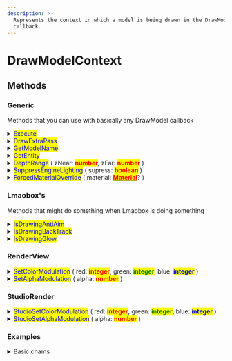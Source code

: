 ```yaml
---
description: >-
  Represents the context in which a model is being drawn in the DrawModel
  callback.
---
```


# DrawModelContext

## Methods

### Generic

Methods that you can use with basically any DrawModel callback

<details>

<summary><mark style="color:blue;">Execute</mark></summary>

* Draw the model immediately in the current state. Can be called multiple times

- Useful for stacking materials

Example:

```lua
local vmt = 
[[
UnlitGeneric
{
    $basetexture "vgui/white_addiive"
}
]]
local material = materials.Create("cool material", vmt)

local function DrawModel(dme)
    dme:Execute() --- draw original model
    
    --- now we change it to whatever we want
    dme:ForcedMaterialOverride(material)
    dme:SetColorModulation(1, 1, 0)
    dme:SetAlphaModulation(0.5)
    dme:Execute() --- run our modified Execute call above the original call
    --- makes a pretty cool highlight effect :p
end

callbacks.Register("DrawModel", DrawModel)
```

</details>

<details>

<summary><mark style="color:blue;">DrawExtraPass</mark></summary>

* Basically Execute() with another name, just use Execute() instead

</details>

<details>

<summary><mark style="color:blue;">GetModelName</mark></summary>

* Gets the model's name

- Return type: <mark style="color:yellow;">**string**</mark>

Example:

```lua
local function DrawModel(dme)
    local modelname = dme:GetModelName()
    
    if string.find( modelname, "c_weapons" ) then
        dme:SetColorModulation ( 1, 0, 0 )
    end
end

callbacks.Register("DrawModel", DrawModel)
```

</details>

<details>

<summary><mark style="color:blue;">GetEntity</mark></summary>

* Gets the entity linked with the drawn model

- <mark style="color:green;">It can be nil</mark>

* <mark style="color:green;">**If its nil, it's most likely a dynamic prop like the resupply cabinet, orange cone in itemtest, viewmodel weapon, etc**</mark>

- Return type: <mark style="color:yellow;">**Entity**</mark>?

Example:

```lua
local function DrawModel(dme)
    local entity = dme:GetEntity()
    if not entity:IsPlayer() then return end
    
    local player_name = entity:GetName()
    print(player_name)
end

callbacks.Register("DrawModel", DrawModel)
```

</details>

<details>

<summary><mark style="color:blue;">DepthRange</mark> ( zNear: <mark style="color:red;"><strong>number</strong></mark>, zFar: <mark style="color:red;"><strong>number</strong></mark> )</summary>

* <mark style="color:green;">Needs to be set to ( 0, 1 ) after drawing the model! like this:</mark> DepthRange(0, 1)

Example:

```lua
local function DrawModel(dme)
    local entity = dme:GetEntity()
    if not entity or not entity:IsPlayer() then return end
    
    --- make the player models show behind walls (classic wallhack)
    dme:DepthRange(0, 0.2)
end

callbacks.Register("DrawModel", DrawModel)
```

</details>

<details>

<summary><mark style="color:blue;">SuppressEngineLighting</mark> ( supress: <mark style="color:red;"><strong>boolean</strong></mark> )</summary>

* Suppresses engine lighting when drawing the model

Example:

```lua
local function DrawModel(dme)
    local entity = dme:GetEntity()
    if not entity or not entity:IsPlayer() then return end
    dme:SuppressEngineLighting(true)
end
```

</details>

<details>

<summary><mark style="color:blue;">ForcedMaterialOverride</mark> ( material: <a href="material/"><mark style="color:red;"><strong>Material</strong></mark></a>? )</summary>

* Change the parameter `material` to apply a different material to the drawn model

- Make `material` be nil to change it to the original material

Example:

```lua
local vmt =
[[
UnlitGeneric
{
    $basetexture "vgui/white_additive"
}
]]

local material = materials.Create("lolo", vmt)

local function DrawModel(dme)
    dme:ForcedMaterialOverride(material)
end

callbacks.Register("DrawModel", DrawModel)
```

</details>

### Lmaobox's

Methods that might do something when Lmaobox is doing something

<details>

<summary><mark style="color:blue;">IsDrawingAntiAim</mark></summary>

* Returns true when Lmaobox is drawing the Anti Aim indicator in this DrawModel callback

- Returns false when Lmaobox is not drawing the Anti Aim indicator in this DrawModel callback

* Return type: <mark style="color:yellow;">**boolean**</mark>

Example:

```lua
local function DrawModel(dme)
    if dme:IsDrawingAntiAim() then
        print("drawing antiaim :0")
    end
end

callbacks.Register("DrawModel", DrawModel)
```

</details>

<details>

<summary><mark style="color:blue;">IsDrawingBackTrack</mark></summary>

* Returns true when Lmaobox is drawing the Backtrack indicator in this DrawModel callback

- Returns false when Lmaobox is not drawing the Backtrack indicator in this DrawModel callback

* Return type: <mark style="color:yellow;">**boolean**</mark>

Example:

```lua
local function DrawModel(dme)
    if dme:IsDrawingBackTrack() then
        print("drawing backtrack :3")
    end
end

callbacks.Register("DrawModel", DrawModel)
```

</details>

<details>

<summary><mark style="color:blue;">IsDrawingGlow</mark></summary>

* Returns true when Lmaobox is drawing the Glow indicator in this DrawModel callback

- Returns false when Lmaobox is not drawing the Glow indicator in this DrawModel callback

* Return type: <mark style="color:yellow;">**boolean**</mark>

Example:

```lua
local function DrawModel(dme)
    if dme:IsDrawingBackTrack() then
        print("drawing glow :D")
    end
end

callbacks.Register("DrawModel", DrawModel)
```

</details>

### RenderView

<details>

<summary><mark style="color:blue;">SetColorModulation</mark> ( red: <mark style="color:red;"><strong>integer</strong></mark>, green: <mark style="color:green;"><strong>integer</strong></mark>, blue: <mark style="color:blue;"><strong>integer</strong></mark> )</summary>

* You will probably use this

- Changes the color of the drawn model to whatever you want

* <mark style="color:green;">**red, green and blue parameters are all in the \[0, 1] range**</mark>

Example:

```lua
local red_team = 2

local function ChangePlayerColor(dme)
    local entity = dme:GetEntity()
    if not entity or not entity:IsPlayer() then return end
    
    if entity:GetTeamNumber() == red_team then
        dme:SetColorModulation ( 1, 0, 0 )
        else
        dme:SetColorModulation ( 0, 1, 1 )
    end
end

callbacks.Register("DrawModel", DrawModel)
```

</details>

<details>

<summary><mark style="color:blue;">SetAlphaModulation</mark> ( alpha: <mark style="color:red;"><strong>number</strong></mark> )</summary>

* Sets the alpha modulation of the model

- You will probably use this

* <mark style="color:green;">**alpha is in the \[0, 1] range**</mark>

Example:

```lua
local function MakePlayersTransparent(dme)
    local entity = dme:GetEntity()
    if not entity or not entity:IsPlayer() then return end
    
    render.OverrideDepthEnable ( true, true )
    dme:SetAlphaModulation ( 0.5 )
    dme:Execute()
    render.OverrideDepthEnable ( false, false )
end

callbacks.Register("DrawModel", MakePlayersTransparent)
```

</details>

### StudioRender

<details>

<summary><mark style="color:blue;">StudioSetColorModulation</mark> ( red: <mark style="color:red;"><strong>integer</strong></mark>, green: <mark style="color:green;"><strong>integer</strong></mark>, blue: <mark style="color:blue;"><strong>integer</strong></mark> )</summary>

* Changes the color of the drawn studio model to whatever you want

- <mark style="color:green;">**red, green and blue parameters are all in the \[0, 1] range**</mark>

Same thing as [SetColorModulation](drawmodelcontext.md#setcolormodulation-red-integer-green-integer-blue-integer)

</details>

<details>

<summary><mark style="color:blue;">StudioSetAlphaModulation</mark> ( alpha: <mark style="color:red;"><strong>number</strong></mark> )</summary>

* Sets the alpha modulation of the studio model

- <mark style="color:green;">**alpha is in the \[0, 1] range**</mark>

Same thing as [SetAlphaModulation](drawmodelcontext.md#setalphamodulation-alpha-number)

</details>

### Examples

<details>

<summary>Basic chams</summary>

```lua
local vmt = 
[[
UnlitGeneric
{
    $basetexture "vgui/white_addiive"
}
]]
local material = materials.Create("not chams", vmt)
local red_team = 2

local red_color = {255, 0, 0}
local blu_color = {0, 255, 255}

--- the function DrawModel callback will call when it wants to draw a model
local function DrawChams(dme)
    local entity = dme:GetEntity()
    if not entity or not entity:IsPlayer() then return end
    
    --- cool little trick that is basically a IF statement on a variable
    local color = entity:GetTeamNumber() == red_team and red_color or blu_color
    dme:ForcedMaterialOverride(material)

    --- we divide by 255 because we need them to be in the [0, 1] range
    dme:SetColorModulation( color[1]/255, color[2]/255, color[3]/255 )
    
    --- we dont need to run dme:Execute() because we are already changing
    --- the drawn material
    --- unless you want 2 Execute calls for the same thing :p
    --- as this callback is already 1 Execute call
end

callbacks.Register("DrawModel", "my cool chams", DrawChams)
```

</details>
